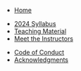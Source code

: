 <!-- docs/2024/_sidebar.md -->

- [Home](/)
<!-- - [Apply](apply) -->
- [2024 Syllabus](2024/README.md)
- [Teaching Material](2024/teaching-material.md)
- [Meet the Instructors](2024/instructors.md)
<!-- - [Resources](resources) -->
- [Code of Conduct](code-of-conduct)
- [Acknowledgments](acknowledgments)
